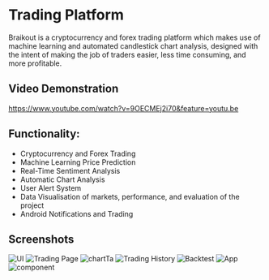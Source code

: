 # Trading Platform

Braikout is a cryptocurrency and forex trading platform which makes use of machine learning and automated candlestick chart analysis, designed with the intent of making the job of traders easier, less time consuming, and more profitable. 

## Video Demonstration

https://www.youtube.com/watch?v=9OECMEj2i70&feature=youtu.be

## Functionality:
 -	Cryptocurrency and Forex Trading
 - Machine Learning Price Prediction 
 - 	Real-Time Sentiment Analysis
 -	Automatic Chart Analysis
 -	User Alert System
 -	Data Visualisation of markets, performance, and evaluation of the project
 -	Android Notifications and Trading

## Screenshots
![UI](braikout/docs/images/ui.png)
![Trading Page](braikout/docs/images/trading.png)
![chartTa](braikout/docs/images/chartTa.png)
![Trading History](braikout/docs/images/history.png)
![Backtest](braikout/docs/images/backtest.png)
![App](braikout/docs/images/app.png)
![component](braikout/docs/images/ComponentDiagram.JPG)

